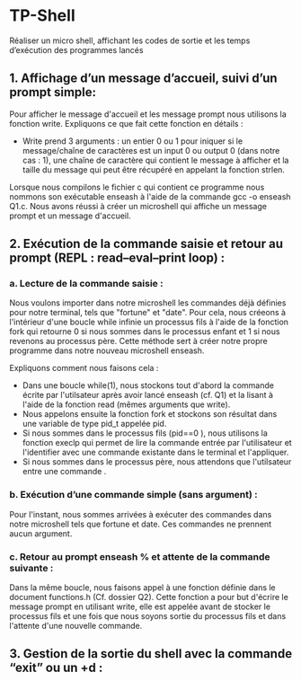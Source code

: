 # TP-Shell
Réaliser un micro shell, affichant les codes de sortie et les temps d’exécution des programmes lancés

## 1. Affichage d’un message d’accueil, suivi d’un prompt simple: 
Pour afficher le message d'accueil et les message prompt nous utilisons la fonction write. 
Expliquons ce que fait cette fonction en détails : 
- Write prend 3 arguments : un entier 0 ou 1 pour iniquer si le message/chaîne de caractères est un input 0 ou output 0 (dans notre cas : 1), une chaîne de caractère qui contient le message à afficher et la taille du message qui peut être récupéré en appelant la fonction strlen.

Lorsque nous compilons le fichier c qui contient ce programme nous nommons son exécutable enseash à l'aide de la commande gcc -o enseash Q1.c. Nous avons réussi à créer un microshell qui affiche un message prompt et un message d'accueil.

## 2. Exécution de la commande saisie et retour au prompt (REPL : read–eval–print loop) :
### a. Lecture de la commande saisie : 
Nous voulons importer dans notre microshell les commandes déjà définies pour notre terminal, tels que "fortune" et "date". 
Pour cela, nous créeons à l'intérieur d'une boucle while infinie un processus fils à l'aide de la fonction fork qui retourne 0 si nous sommes dans le processus enfant et 1 si nous revenons au processus père. Cette méthode sert à créer notre propre programme dans notre nouveau microshell enseash. 

Expliquons comment nous faisons cela :
- Dans une boucle while(1), nous stockons tout d'abord la commande écrite par l'utilsateur après avoir lancé enseash (cf. Q1) et la lisant à l'aide de la fonction read (mêmes arguments que write).
- Nous appelons ensuite la fonction fork et stockons son résultat dans une variable de type pid_t appelée pid.
- Si nous sommes dans le processus fils (pid==0 ), nous utilisons la fonction execlp qui permet de lire la commande entrée par l'utilisateur et l'identifier avec une commande existante dans le terminal et l'appliquer.
- Si nous sommes dans le processus père, nous attendons que l'utilsateur entre une commande .

### b. Exécution d’une commande simple (sans argument) :
Pour l'instant, nous sommes arrivées à exécuter des commandes dans notre microshell tels que fortune et date. Ces commandes ne prennent aucun argument.

### c. Retour au prompt enseash % et attente de la commande suivante :
Dans la même boucle, nous faisons appel à une fonction définie dans le document functions.h (Cf. dossier Q2). Cette fonction a pour but d'écrire le message prompt en utilisant write, elle est appelée avant de stocker le processus fils et une fois que nous soyons sortie du processus fils et dans l'attente d'une nouvelle commande.
 
## 3. Gestion de la sortie du shell avec la commande “exit” ou un <ctrl>+d : 

